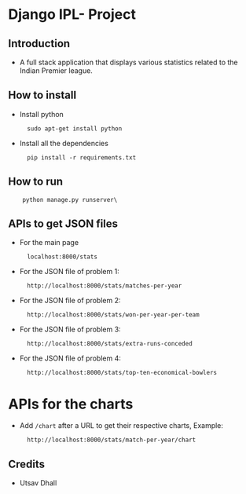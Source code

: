 # Django IPL- Project

## Introduction

- A full stack application that displays various statistics related to the Indian Premier league.

## How to install

- Install python

        sudo apt-get install python

- Install all the dependencies

        pip install -r requirements.txt

## How to run

        python manage.py runserver\

## APIs to get JSON files

- For the main page

        localhost:8000/stats

- For the JSON file of problem 1:

        http://localhost:8000/stats/matches-per-year

- For the JSON file of problem 2:

        http://localhost:8000/stats/won-per-year-per-team

- For the JSON file of problem 3:

        http://localhost:8000/stats/extra-runs-conceded

- For the JSON file of problem 4:

        http://localhost:8000/stats/top-ten-economical-bowlers


# APIs for the charts

- Add `/chart` after a URL to get their respective charts, Example:

        http://localhost:8000/stats/match-per-year/chart


## Credits

- Utsav Dhall